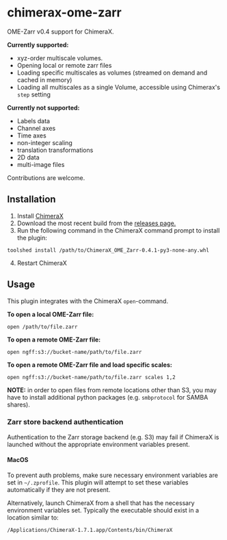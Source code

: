 # chimerax-ome-zarr
OME-Zarr v0.4 support for ChimeraX.

**Currently supported:**
- xyz-order multiscale volumes.
- Opening local or remote zarr files
- Loading specific multiscales as volumes (streamed on demand and cached in memory)
- Loading all multiscales as a single Volume, accessible using Chimerax's `step` setting

**Currently not supported:**
- Labels data
- Channel axes
- Time axes
- non-integer scaling
- translation transformations
- 2D data
- multi-image files

Contributions are welcome.

## Installation

1. Install [ChimeraX](https://www.cgl.ucsf.edu/chimerax/download.html)
2. Download the most recent build from the [releases page.](https://github.com/uermel/chimerax-ome-zarr/releases)
3. Run the following command in the ChimeraX command prompt to install the plugin:
```
toolshed install /path/to/ChimeraX_OME_Zarr-0.4.1-py3-none-any.whl
```
4. Restart ChimeraX


## Usage

This plugin integrates with the ChimeraX `open`-command.

**To open a local OME-Zarr file:**
```
open /path/to/file.zarr
```

**To open a remote OME-Zarr file:**
```
open ngff:s3://bucket-name/path/to/file.zarr
```

**To open a remote OME-Zarr file and load specific scales:**
```
open ngff:s3://bucket-name/path/to/file.zarr scales 1,2
```

**NOTE:** in order to open files from remote locations other than S3, you may have to install additional python
packages (e.g. `smbprotocol` for SAMBA shares).


### Zarr store backend authentication

Authentication to the Zarr storage backend (e.g. S3) may fail if ChimeraX is launched without the appropriate environment
variables present.

#### MacOS
To prevent auth problems, make sure necessary environment variables are set in `~/.zprofile`. This plugin will attempt to
set these variables automatically if they are not present.


Alternatively, launch ChimeraX from a shell that has the necessary environment variables set. Typically the executable
should exist in a location similar to:
```
/Applications/ChimeraX-1.7.1.app/Contents/bin/ChimeraX
```
